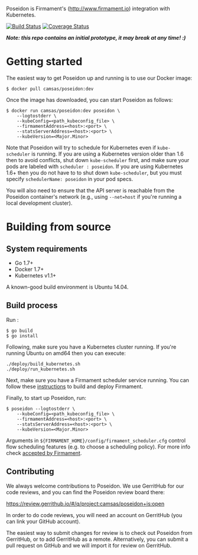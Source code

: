 Poseidon is Firmament's (http://www.firmament.io) integration with
Kubernetes.

[![Build Status](https://travis-ci.org/camsas/poseidon.svg)](https://travis-ci.org/camsas/poseidon)
[![Coverage Status](https://coveralls.io/repos/github/camsas/poseidon/badge.svg?branch=master)](https://coveralls.io/github/camsas/poseidon?branch=master)

***Note: this repo contains an initial prototype, it may break at any time! :)***

# Getting started

The easiest way to get Poseidon up and running is to use our Docker image:

```
$ docker pull camsas/poseidon:dev
```
Once the image has downloaded, you can start Poseidon as follows:
```
$ docker run camsas/poseidon:dev poseidon \
    --logtostderr \
    --kubeConfig=<path_kubeconfig_file> \
    --firmamentAddress=<host>:<port> \
    --statsServerAddress=<host>:<port> \
    --kubeVersion=<Major.Minor>
```
Note that Poseidon will try to schedule for Kubernetes even if `kube-scheduler`
is running. If you are using a Kubernetes version older than 1.6 then to avoid
conflicts, shut down `kube-scheduler` first, and make sure your pods are
labeled with `scheduler : poseidon`. If you are using Kubernetes 1.6+ then you
do not have to to shut down `kube-scheduler`, but you must specify
`schedulerName: poseidon` in your pod specs.

You will also need to ensure that the API server is reachable from the Poseidon
container's network (e.g., using `--net=host` if you're running a local
development cluster).

# Building from source

## System requirements

 * Go 1.7+
 * Docker 1.7+
 * Kubernetes v1.1+

A known-good build environment is Ubuntu 14.04.

## Build process

Run :

```
$ go build
$ go install
```

Following, make sure you have a Kubernetes cluster running. If you're running Ubuntu on amd64 then you can execute:

```
./deploy/build_kubernetes.sh
./deploy/run_kubernetes.sh
```

Next, make sure you have a Firmament scheduler service running. You can follow
these [instructions](https://github.com/camsas/firmament/blob/master/README.md)
to build and deploy Firmament.


Finally, to start up Poseidon, run:

```
$ poseidon --logtostderr \
    --kubeConfig=<path_kubeconfig_file> \
    --firmamentAddress=<host>:<port> \
    --statsServerAddress=<host>:<port> \
    --kubeVersion=<Major.Minor>
```

Arguments in `${FIRMAMENT_HOME}/config/firmament_scheduler.cfg` control flow
scheduling features (e.g. to choose a scheduling policy). For more info check
[accepted by Firmament](https://github.com/camsas/firmament/blob/master/README.md).

## Contributing

We always welcome contributions to Poseidon. We use GerritHub for our code
reviews, and you can find the Poseidon review board there:

https://review.gerrithub.io/#/q/project:camsas/poseidon+is:open

In order to do code reviews, you will need an account on GerritHub (you can link
your GitHub account).

The easiest way to submit changes for review is to check out Poseidon from
GerritHub, or to add GerritHub as a remote. Alternatively, you can submit a pull
request on GitHub and we will import it for review on GerritHub.
